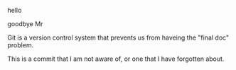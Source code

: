 hello

goodbye Mr

Git is a version control system that prevents us from haveing the "final doc" problem.

This is a commit that I am not aware of, or one that I have forgotten about. 